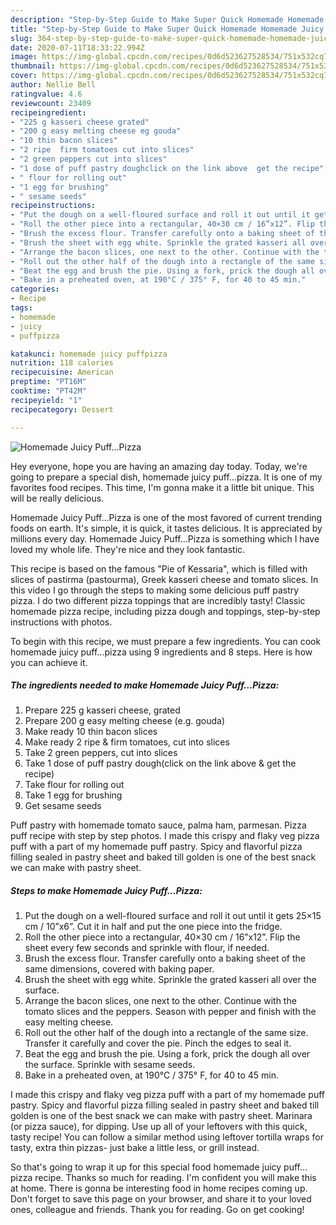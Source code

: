 ```yaml
---
description: "Step-by-Step Guide to Make Super Quick Homemade Homemade Juicy Puff…Pizza"
title: "Step-by-Step Guide to Make Super Quick Homemade Homemade Juicy Puff…Pizza"
slug: 364-step-by-step-guide-to-make-super-quick-homemade-homemade-juicy-puffpizza
date: 2020-07-11T18:33:22.994Z
image: https://img-global.cpcdn.com/recipes/0d6d523627528534/751x532cq70/homemade-juicy-puff…pizza-recipe-main-photo.jpg
thumbnail: https://img-global.cpcdn.com/recipes/0d6d523627528534/751x532cq70/homemade-juicy-puff…pizza-recipe-main-photo.jpg
cover: https://img-global.cpcdn.com/recipes/0d6d523627528534/751x532cq70/homemade-juicy-puff…pizza-recipe-main-photo.jpg
author: Nellie Bell
ratingvalue: 4.6
reviewcount: 23409
recipeingredient:
- "225 g kasseri cheese grated"
- "200 g easy melting cheese eg gouda"
- "10 thin bacon slices"
- "2 ripe  firm tomatoes cut into slices"
- "2 green peppers cut into slices"
- "1 dose of puff pastry doughclick on the link above  get the recipe"
- " flour for rolling out"
- "1 egg for brushing"
- " sesame seeds"
recipeinstructions:
- "Put the dough on a well-floured surface and roll it out until it gets 25×15 cm / 10”x6”. Cut it in half and put the one piece into the fridge."
- "Roll the other piece into a rectangular, 40×30 cm / 16”x12”. Flip the sheet every few seconds and sprinkle with flour, if needed."
- "Brush the excess flour. Transfer carefully onto a baking sheet of the same dimensions, covered with baking paper."
- "Brush the sheet with egg white. Sprinkle the grated kasseri all over the surface."
- "Arrange the bacon slices, one next to the other. Continue with the tomato slices and the peppers. Season with pepper and finish with the easy melting cheese."
- "Roll out the other half of the dough into a rectangle of the same size. Transfer it carefully and cover the pie. Pinch the edges to seal it."
- "Beat the egg and brush the pie. Using a fork, prick the dough all over the surface. Sprinkle with sesame seeds."
- "Bake in a preheated oven, at 190°C / 375° F, for 40 to 45 min."
categories:
- Recipe
tags:
- homemade
- juicy
- puffpizza

katakunci: homemade juicy puffpizza 
nutrition: 118 calories
recipecuisine: American
preptime: "PT16M"
cooktime: "PT42M"
recipeyield: "1"
recipecategory: Dessert

---
```



![Homemade Juicy Puff…Pizza](https://img-global.cpcdn.com/recipes/0d6d523627528534/751x532cq70/homemade-juicy-puff…pizza-recipe-main-photo.jpg)

Hey everyone, hope you are having an amazing day today. Today, we're going to prepare a special dish, homemade juicy puff…pizza. It is one of my favorites food recipes. This time, I'm gonna make it a little bit unique. This will be really delicious.

Homemade Juicy Puff…Pizza is one of the most favored of current trending foods on earth. It's simple, it is quick, it tastes delicious. It is appreciated by millions every day. Homemade Juicy Puff…Pizza is something which I have loved my whole life. They're nice and they look fantastic.

This recipe is based on the famous &#34;Pie of Kessaria&#34;, which is filled with slices of pastirma (pastourma), Greek kasseri cheese and tomato slices. In this video I go through the steps to making some delicious puff pastry pizza. I do two different pizza toppings that are incredibly tasty! Classic homemade pizza recipe, including pizza dough and toppings, step-by-step instructions with photos.


To begin with this recipe, we must prepare a few ingredients. You can cook homemade juicy puff…pizza using 9 ingredients and 8 steps. Here is how you can achieve it.

<!--inarticleads1-->

##### The ingredients needed to make Homemade Juicy Puff…Pizza:

1. Prepare 225 g kasseri cheese, grated
1. Prepare 200 g easy melting cheese (e.g. gouda)
1. Make ready 10 thin bacon slices
1. Make ready 2 ripe &amp; firm tomatoes, cut into slices
1. Take 2 green peppers, cut into slices
1. Take 1 dose of puff pastry dough(click on the link above &amp; get the recipe)
1. Take  flour for rolling out
1. Take 1 egg for brushing
1. Get  sesame seeds


Puff pastry with homemade tomato sauce, palma ham, parmesan. Pizza puff recipe with step by step photos. I made this crispy and flaky veg pizza puff with a part of my homemade puff pastry. Spicy and flavorful pizza filling sealed in pastry sheet and baked till golden is one of the best snack we can make with pastry sheet. 

<!--inarticleads2-->

##### Steps to make Homemade Juicy Puff…Pizza:

1. Put the dough on a well-floured surface and roll it out until it gets 25×15 cm / 10”x6”. Cut it in half and put the one piece into the fridge.
1. Roll the other piece into a rectangular, 40×30 cm / 16”x12”. Flip the sheet every few seconds and sprinkle with flour, if needed.
1. Brush the excess flour. Transfer carefully onto a baking sheet of the same dimensions, covered with baking paper.
1. Brush the sheet with egg white. Sprinkle the grated kasseri all over the surface.
1. Arrange the bacon slices, one next to the other. Continue with the tomato slices and the peppers. Season with pepper and finish with the easy melting cheese.
1. Roll out the other half of the dough into a rectangle of the same size. Transfer it carefully and cover the pie. Pinch the edges to seal it.
1. Beat the egg and brush the pie. Using a fork, prick the dough all over the surface. Sprinkle with sesame seeds.
1. Bake in a preheated oven, at 190°C / 375° F, for 40 to 45 min.


I made this crispy and flaky veg pizza puff with a part of my homemade puff pastry. Spicy and flavorful pizza filling sealed in pastry sheet and baked till golden is one of the best snack we can make with pastry sheet. Marinara (or pizza sauce), for dipping. Use up all of your leftovers with this quick, tasty recipe! You can follow a similar method using leftover tortilla wraps for tasty, extra thin pizzas- just bake a little less, or grill instead. 

So that's going to wrap it up for this special food homemade juicy puff…pizza recipe. Thanks so much for reading. I'm confident you will make this at home. There is gonna be interesting food in home recipes coming up. Don't forget to save this page on your browser, and share it to your loved ones, colleague and friends. Thank you for reading. Go on get cooking!
